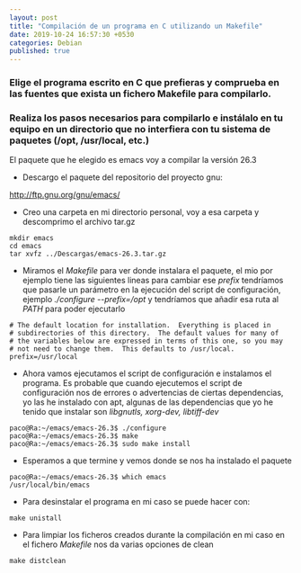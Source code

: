 ```yaml
---
layout: post
title: "Compilación de un programa en C utilizando un Makefile"
date: 2019-10-24 16:57:30 +0530
categories: Debian
published: true
---
```

### Elige el programa escrito en C que prefieras y comprueba en las fuentes que exista un fichero Makefile para compilarlo.
### Realiza los pasos necesarios para compilarlo e instálalo en tu equipo en un directorio que no interfiera con tu sistema de paquetes (/opt, /usr/local, etc.)


El paquete que he elegido es emacs voy a compilar la versión 26.3

* Descargo el paquete del repositorio del proyecto gnu:

<http://ftp.gnu.org/gnu/emacs/>

* Creo una carpeta en mi directorio personal, voy a esa carpeta y descomprimo el archivo tar.gz
```
mkdir emacs
cd emacs
tar xvfz ../Descargas/emacs-26.3.tar.gz
```
* Miramos el *Makefile* para ver donde instalara el paquete, el mio por ejemplo tiene las siguientes lineas para cambiar ese *prefix* tendríamos que pasarle un parámetro en la ejecución del script de configuración, ejemplo *./configure --prefix=/opt* y tendríamos que añadir esa ruta al *PATH* para poder ejecutarlo 
```
# The default location for installation.  Everything is placed in
# subdirectories of this directory.  The default values for many of
# the variables below are expressed in terms of this one, so you may
# not need to change them.  This defaults to /usr/local.
prefix=/usr/local
```

* Ahora vamos ejecutamos el script de configuración e instalamos el programa. Es probable que cuando ejecutemos el script de configuración nos de errores o advertencias de ciertas dependencias, yo las he instalado con apt, algunas de las dependencias que yo he tenido que instalar son *libgnutls, xorg-dev, libtiff-dev*
```
paco@Ra:~/emacs/emacs-26.3$ ./configure
paco@Ra:~/emacs/emacs-26.3$ make
paco@Ra:~/emacs/emacs-26.3$ sudo make install
```

* Esperamos a que termine y vemos donde se nos ha instalado el paquete
```
paco@Ra:~/emacs/emacs-26.3$ which emacs
/usr/local/bin/emacs
```

* Para desinstalar el programa en mi caso se puede hacer con:
```
make unistall
```

* Para limpiar los ficheros creados durante la compilación en mi caso en el fichero *Makefile* nos da varias opciones de clean
```
make distclean
```

